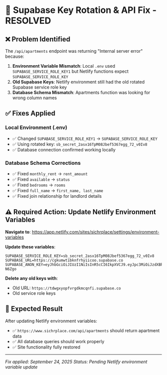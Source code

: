 # 🔧 Supabase Key Rotation & API Fix - RESOLVED

## ❌ **Problem Identified**
The `/api/apartments` endpoint was returning "Internal server error" because:

1. **Environment Variable Mismatch**: Local `.env` used `SUPABASE_SERVICE_ROLE_KEY1` but Netlify functions expect `SUPABASE_SERVICE_ROLE_KEY`
2. **Old Supabase Keys**: Netlify environment still had the old rotated Supabase service role key
3. **Database Schema Mismatch**: Apartments function was looking for wrong column names

## ✅ **Fixes Applied**

### **Local Environment (.env)**
- ✅ Changed `SUPABASE_SERVICE_ROLE_KEY1` → `SUPABASE_SERVICE_ROLE_KEY`
- ✅ Using rotated key: `sb_secret_2asx16TpM08Jbef5367egg_72_v0Iv8`
- ✅ Database connection confirmed working locally

### **Database Schema Corrections**
- ✅ Fixed `monthly_rent` → `rent_amount` 
- ✅ Fixed `available` → `status`
- ✅ Fixed `bedrooms` → `rooms`
- ✅ Fixed `full_name` → `first_name, last_name`
- ✅ Fixed join relationship for landlord details

## ⚠️ **Required Action: Update Netlify Environment Variables**

**Navigate to**: https://app.netlify.com/sites/sichrplace/settings/environment-variables

**Update these variables**:
```
SUPABASE_SERVICE_ROLE_KEY=sb_secret_2asx16TpM08Jbef5367egg_72_v0Iv8
SUPABASE_URL=https://cgkumwtibknfrhyiicoo.supabase.co  
SUPABASE_ANON_KEY=eyJhbGciOiJIUzI1NiIsInR5cCI6IkpXVCJ9.eyJpc3MiOiJzdXBhYmFzZSIsInJlZiI6ImNna3Vtd3RpYmtuZnJoeWlpY29vIiwicm9sZSI6ImFub24iLCJpYXQiOjE3NTQzMDE3ODYsImV4cCI6MjA2OTg3Nzc4Nn0.OVQHy8Z27QMCHBzZnBNI42yNpOYSsimbw3BNE-N6Zgo
```

**Delete any old keys with**:
- Old URL: `https://tdwgxyopfvrgdkmcqnfi.supabase.co`
- Old service role keys

## 🎯 **Expected Result**
After updating Netlify environment variables:
- ✅ `https://www.sichrplace.com/api/apartments` should return apartment data
- ✅ All database queries should work properly
- ✅ Site functionality fully restored

---
*Fix applied: September 24, 2025*
*Status: Pending Netlify environment variable update*